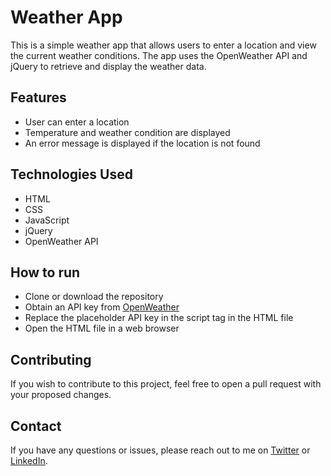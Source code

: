 # Weather App

This is a simple weather app that allows users to enter a location and view the current weather conditions. The app uses the OpenWeather API and jQuery to retrieve and display the weather data.

## Features
- User can enter a location
- Temperature and weather condition are displayed
- An error message is displayed if the location is not found

## Technologies Used
- HTML
- CSS
- JavaScript
- jQuery
- OpenWeather API

## How to run
- Clone or download the repository
- Obtain an API key from [OpenWeather](https://openweathermap.org/api)
- Replace the placeholder API key in the script tag in the HTML file
- Open the HTML file in a web browser

## Contributing
If you wish to contribute to this project, feel free to open a pull request with your proposed changes.

## Contact
If you have any questions or issues, please reach out to me on [Twitter](https://twitter.com/paluzdev) or [LinkedIn](https://www.linkedin.com/in/paluzz/).

